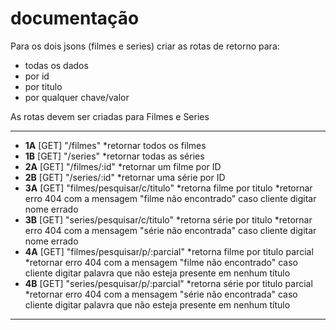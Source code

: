 # documentação
Para os dois jsons (filmes e series) criar as rotas de retorno para:
- todas os dados
- por id
- por titulo
- por qualquer chave/valor

As rotas devem ser criadas para Filmes e Series

---
- **1A** [GET] "/filmes"
    *retornar todos os filmes
- **1B** [GET] "/series"
    *retornar todas as séries
- **2A** [GET] "/filmes/:id"
    *retornar um filme por ID
- **2B** [GET] "/series/:id"
    *retornar uma série por ID
- **3A** [GET] "filmes/pesquisar/c/titulo"
    *retorna filme por titulo
    *retornar erro 404 com a mensagem "filme não encontrado" caso cliente digitar nome errado
- **3B** [GET] "series/pesquisar/c/titulo"
    *retorna série por titulo
    *retornar erro 404 com a mensagem "série não encontrada" caso cliente digitar nome errado
- **4A** [GET] "filmes/pesquisar/p/:parcial"
    *retorna filme por titulo parcial
    *retornar erro 404 com a mensagem "filme não encontrado" caso cliente digitar palavra que não esteja presente em nenhum título
- **4B** [GET] "series/pesquisar/p/:parcial"
    *retorna série por titulo parcial
    *retornar erro 404 com a mensagem "série não encontrada" caso cliente digitar palavra que não esteja presente em nenhum título

---
